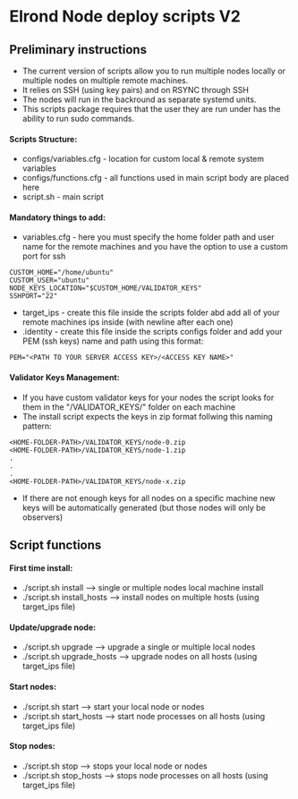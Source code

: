 # Elrond Node deploy scripts V2

## Preliminary instructions
- The current version of scripts allow you to run multiple nodes locally or multiple nodes on multiple remote machines.
- It relies on SSH (using key pairs) and on RSYNC through SSH
- The nodes will run in the backround as separate systemd units.
- This scripts package requires that the user they are run under has the ability to run sudo commands.

#### Scripts Structure:
- configs/variables.cfg - location for custom local & remote system variables 
- configs/functions.cfg - all functions used in main script body are placed here
- script.sh - main script

#### Mandatory things to add:
- variables.cfg - here you must specify the home folder path and user name for the remote machines and you have the option to use a custom port for ssh

```
CUSTOM_HOME="/home/ubuntu"
CUSTOM_USER="ubuntu"
NODE_KEYS_LOCATION="$CUSTOM_HOME/VALIDATOR_KEYS"
SSHPORT="22"
```

- target_ips - create this file inside the scripts folder abd add all of your remote machines ips inside (with newline after each one)
- .identity - create this file inside the scripts configs folder and add your PEM (ssh keys) name and path using this format:
```
PEM="<PATH TO YOUR SERVER ACCESS KEY>/<ACCESS KEY NAME>"
```

#### Validator Keys Management:
- If you have custom validator keys for your nodes the script looks for them in the "<HOME-FOLDER-PATH>/VALIDATOR_KEYS/" folder on each machine
- The install script expects the keys in zip format follwing this naming pattern:

```
<HOME-FOLDER-PATH>/VALIDATOR_KEYS/node-0.zip
<HOME-FOLDER-PATH>/VALIDATOR_KEYS/node-1.zip
.
.
.
<HOME-FOLDER-PATH>/VALIDATOR_KEYS/node-x.zip
```

- If there are not enough keys for all nodes on a specific machine new keys will be automatically generated (but those nodes will only be observers)

## Script functions

#### First time install:
 - ./script.sh install --> single or multiple nodes local machine install
 - ./script.sh install_hosts --> install nodes on multiple hosts (using target_ips file)

#### Update/upgrade node:
 - ./script.sh upgrade --> upgrade a single or multiple local nodes 
 - ./script.sh upgrade_hosts --> upgrade nodes on all hosts (using target_ips file)

#### Start nodes:
 - ./script.sh start --> start your local node or nodes
 - ./script.sh start_hosts --> start node processes on all hosts (using target_ips file)
 
#### Stop nodes:
 - ./script.sh stop --> stops your local node or nodes
 - ./script.sh stop_hosts --> stops node processes on all hosts (using target_ips file)